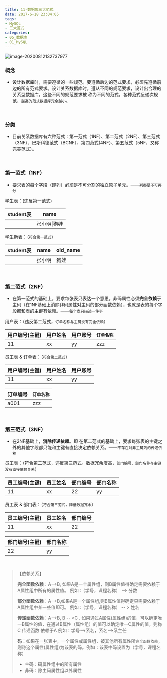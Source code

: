 ```yaml
---
title: 11-数据库三大范式
date: 2017-6-18 23:04:05
tags:
- MySQL
- 三大范式
categories: 
- 05_数据库
- 01_MySQL
---
```


![image-20200812132737977](https://jy-imgs.oss-cn-beijing.aliyuncs.com/img/20200812132738.png)

### 概念

* 设计数据库时，需要遵循的一些规范。要遵循后边的范式要求，必须先遵循前边的所有范式要求。设计关系数据库时，遵从不同的规范要求，设计出合理的关系型数据库，这些不同的规范要求被 称为不同的范式，各种范式呈递次规范，`越高的范式数据库冗余越小`。

<br>

### 分类

* 目前关系数据库有六种范式：第一范式（1NF）、第二范式（2NF）、第三范式（3NF）、巴斯科德范式（BCNF）、第四范式(4NF）、第五范式（5NF，又称完美范式）。

<br>

### **第一范式（1NF）**

* 要求表的每个字段（即列）必须是不可分割的独立原子单元。——`列都是不可再分`

学生表：(违反第一范式)

| student表 | name         |
| --------- | ------------ |
|           | 张小明\|狗娃 |

学生新表：（`符合第一范式`）

| student表 | name   | old_name |
| --------- | ------ | -------- |
|           | 张小明 | 狗娃     |

<br>

### **第二范式（2NF）**

* 在第一范式的基础上，要求每张表只表达一个意思。非码属性必须**完全依赖**于主码（在1NF基础上消除非码属性对主码的部分函数依赖），也就是表的每个字段都和表的主键有依赖。——`每个表只描述一件事`

用户表：（违反第二范式，`订单名称与主键没有完全依赖`）

| 用户编号(主键) | 用户姓名 | 用户账号 | `订单名称` |
| -------------- | -------- | -------- | ---------- |
| 11             | xx       | yy       | zzz        |

员工表 & 订单表：（`符合第二范式`）

| 用户编号(主键) | 用户姓名 | 用户账号 |
| -------------- | -------- | -------- |
| 11             | xx       | yy       |

| 订单编号 | `订单名称` |
| -------- | ---------- |
| a001     | zzz        |

<br>

### **第三范式（3NF）**

* 在2NF基础上，**消除传递依赖**。即 在第二范式的基础上，要求每张表的主键之外的其他字段都只能和主键有直接决定依赖关系。——`不存在对非主键列的传递依赖`

员工表：（符合第二范式，违反第三范式。数据冗余度高，`部门编号、部门名称与主键没有直接依赖关系`）

| 员工编号(主键) | 员工姓名 | 部门编号 | 部门名称 |
| -------------- | -------- | -------- | -------- |
| 11             | xx       | 22       | yy       |

员工表 & 部门表：（`符合第三范式，降低数据冗余`）

| 员工编号(主键) | 员工姓名 | 部门编号 |
| -------------- | -------- | -------- |
| 11             | xx       | 22       |

| 部门编号(主键) | 部门名称 |
| -------------- | -------- |
| 22             | yy       |

<br>

> 【依赖关系】
>
> **完全函数依赖**：A-->B, 如果A是一个属性组，则B属性值得确定需要依赖于A属性组中所有的属性值。 例如：（学号，课程名称） --> 分数 
>
> **部分函数依赖**：A-->B,如果A是一个属性组,则B属性值得确定只需要依赖于A属性组中某一些值即可。 例如：（学号，课程名称） -- > 姓名 
>
> **传递函数依赖**：A-->B, B -- >C . 如果通过A属性(属性组)的值，可以确定唯一B属性的值，在通过B属性（属性组）的值可以确定唯一C属性的值，则称 C 传递函数 依赖于A 例如：学号-->系名，系名-->系主任
>
> **码**：如果在一张表中，一个属性或属性组，被其他所有属性所`完全函数依赖`，则称这个属性(属性组)为该表的码。例如：该表中码设置为（学号，课程名称）
>
> * 主码：码属性组中的所有属性 
> * 非码：除主码属性组以外属性

